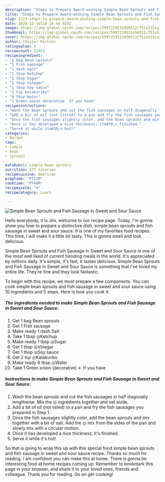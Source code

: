 ```yaml
---
description: "Steps to Prepare Award-winning Simple Bean Sprouts and Fish Sausage in Sweet and Sour Sauce"
title: "Steps to Prepare Award-winning Simple Bean Sprouts and Fish Sausage in Sweet and Sour Sauce"
slug: 2223-steps-to-prepare-award-winning-simple-bean-sprouts-and-fish-sausage-in-sweet-and-sour-sauce
date: 2020-12-16T20:19:44.920Z
image: https://img-global.cpcdn.com/recipes/5997219531456512/751x532cq70/simple-bean-sprouts-and-fish-sausage-in-sweet-and-sour-sauce-recipe-main-photo.jpg
thumbnail: https://img-global.cpcdn.com/recipes/5997219531456512/751x532cq70/simple-bean-sprouts-and-fish-sausage-in-sweet-and-sour-sauce-recipe-main-photo.jpg
cover: https://img-global.cpcdn.com/recipes/5997219531456512/751x532cq70/simple-bean-sprouts-and-fish-sausage-in-sweet-and-sour-sauce-recipe-main-photo.jpg
author: Chester Perkins
ratingvalue: 4
reviewcount: 21925
recipeingredient:
- "1 bag Bean sprouts"
- "1 Fish sausage"
- "1 dash Salt"
- "1 tbsp Ketchup"
- "1 tbsp Sugar"
- "1 tbsp Vinegar"
- "1 tbsp Soy sauce"
- "2 tsp Katakuriko"
- "6 tbsp Water"
- "1 Green onion decorative  If you have"
recipeinstructions:
- "Wash the bean sprouts and cut the fish sausages in half diagonally lengthwise. Mix the ◎ ingredients together and set aside."
- "Add a bit of oil (not listed) to a pan and fry the fish sausages you prepared in Step 1."
- "Once the fish sausages slightly color, add the bean sprouts and mix together with a bit of salt. Add the ◎ mix from the sides of the pan and slowly mix with a circular motion."
- "Once it has developed a nice thickness, it&#39;s finished."
- "Serve it while it&#39;s hot!"
categories:
- Recipe
tags:
- simple
- bean
- sprouts

katakunci: simple bean sprouts 
nutrition: 277 calories
recipecuisine: American
preptime: "PT12M"
cooktime: "PT40M"
recipeyield: "4"
recipecategory: Lunch

---
```



![Simple Bean Sprouts and Fish Sausage in Sweet and Sour Sauce](https://img-global.cpcdn.com/recipes/5997219531456512/751x532cq70/simple-bean-sprouts-and-fish-sausage-in-sweet-and-sour-sauce-recipe-main-photo.jpg)

Hello everybody, it is Jim, welcome to our recipe page. Today, I'm gonna show you how to prepare a distinctive dish, simple bean sprouts and fish sausage in sweet and sour sauce. It is one of my favorites food recipes. This time, I will make it a little bit tasty. This is gonna smell and look delicious.



Simple Bean Sprouts and Fish Sausage in Sweet and Sour Sauce is one of the most well liked of current trending meals in the world. It's appreciated by millions daily. It's simple, it's fast, it tastes delicious. Simple Bean Sprouts and Fish Sausage in Sweet and Sour Sauce is something that I've loved my entire life. They're fine and they look fantastic.


To begin with this recipe, we must prepare a few components. You can cook simple bean sprouts and fish sausage in sweet and sour sauce using 10 ingredients and 5 steps. Here is how you cook it.

<!--inarticleads1-->

##### The ingredients needed to make Simple Bean Sprouts and Fish Sausage in Sweet and Sour Sauce:

1. Get 1 bag Bean sprouts
1. Get 1 Fish sausage
1. Make ready 1 dash Salt
1. Take 1 tbsp ◎Ketchup
1. Make ready 1 tbsp ◎Sugar
1. Get 1 tbsp ◎Vinegar
1. Get 1 tbsp ◎Soy sauce
1. Get 2 tsp ◎Katakuriko
1. Make ready 6 tbsp ◎Water
1. Take 1 Green onion (decorative) &lt;- If you have




<!--inarticleads2-->

##### Instructions to make Simple Bean Sprouts and Fish Sausage in Sweet and Sour Sauce:

1. Wash the bean sprouts and cut the fish sausages in half diagonally lengthwise. Mix the ◎ ingredients together and set aside.
1. Add a bit of oil (not listed) to a pan and fry the fish sausages you prepared in Step 1.
1. Once the fish sausages slightly color, add the bean sprouts and mix together with a bit of salt. Add the ◎ mix from the sides of the pan and slowly mix with a circular motion.
1. Once it has developed a nice thickness, it&#39;s finished.
1. Serve it while it&#39;s hot!




So that is going to wrap this up with this special food simple bean sprouts and fish sausage in sweet and sour sauce recipe. Thanks so much for reading. I am confident you can make this at home. There is gonna be interesting food at home recipes coming up. Remember to bookmark this page in your browser, and share it to your loved ones, friends and colleague. Thank you for reading. Go on get cooking!
